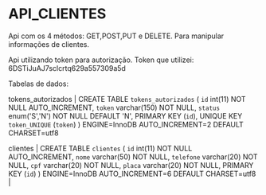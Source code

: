 # API_CLIENTES

Api com os 4 métodos: GET,POST,PUT e DELETE. Para manipular informações de clientes. 

Api utilizando token para autorização. 
Token que utilizei: 6DSTiJuAJ7sclcrtq629a557309a5d 

Tabelas de dados: 

tokens_autorizados | CREATE TABLE `tokens_autorizados` (
  `id` int(11) NOT NULL AUTO_INCREMENT,
  `token` varchar(150) NOT NULL,
  `status` enum('S','N') NOT NULL DEFAULT 'N',
  PRIMARY KEY (`id`),
  UNIQUE KEY `token_UNIQUE` (`token`)
) ENGINE=InnoDB AUTO_INCREMENT=2 DEFAULT CHARSET=utf8

clientes | CREATE TABLE `clientes` (
  `id` int(11) NOT NULL AUTO_INCREMENT,
  `nome` varchar(50) NOT NULL,
  `telefone` varchar(20) NOT NULL,
  `cpf` varchar(20) NOT NULL,
  `placa` varchar(20) NOT NULL,
  PRIMARY KEY (`id`)
) ENGINE=InnoDB AUTO_INCREMENT=6 DEFAULT CHARSET=utf8 |
